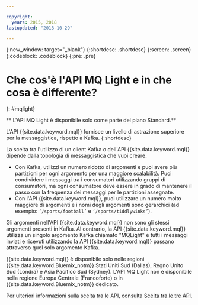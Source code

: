 ```yaml
---

copyright:
  years: 2015, 2018
lastupdated: "2018-10-29"

---
```


{:new_window: target="_blank"}
{:shortdesc: .shortdesc}
{:screen: .screen}
{:codeblock: .codeblock}
{:pre: .pre}

# Che cos'è l'API MQ Light e in che cosa è differente?
{: #mqlight}

<!-- 30/10/18: info moved to eventstreams075.md because of doc app changes -->
** L'API MQ Light è disponibile solo come parte del piano Standard.**
<br/>

L'API {{site.data.keyword.mql}} fornisce un livello di astrazione superiore per la messaggistica, rispetto a Kafka.
{:shortdesc}

La scelta tra l'utilizzo di un client Kafka o dell'API {{site.data.keyword.mql}} dipende dalla topologia di messaggistica che vuoi
creare:

* Con Kafka, utilizzi un numero ridotto di argomenti e puoi avere più partizioni per ogni argomento per una maggiore scalabilità. Puoi condividere i messaggi tra i consumatori utilizzando gruppi di consumatori, ma ogni consumatore deve essere in grado di mantenere il passo con la frequenza dei messaggi per le partizioni assegnate.
* Con l'API {{site.data.keyword.mql}}, puoi utilizzare un numero molto maggiore di argomenti e i nomi degli argomenti sono gerarchici (ad esempio: <code>‘/sports/football’</code> e <code>‘/sports/tiddlywinks’</code>). 

Gli argomenti nell'API {{site.data.keyword.mql}} non sono gli stessi
argomenti presenti in Kafka. Al contrario, la API {{site.data.keyword.mql}} utilizza
un singolo argomento Kafka chiamato "MQLight" e tutti i messaggi inviati e ricevuti utilizzando la API {{site.data.keyword.mql}} passano attraverso quel solo argomento Kafka.

{{site.data.keyword.mql}} è disponibile solo nelle regioni
{{site.data.keyword.Bluemix_notm}} Stati Uniti Sud (Dallas), Regno Unito Sud (Londra) e Asia Pacifico Sud (Sydney). L'API MQ Light non è disponibile nella regione Europa Centrale (Francoforte) o in
{{site.data.keyword.Bluemix_notm}} dedicato. 

<!-- begin STAGING ONLY -->
Per ulteriori informazioni sulla scelta tra le API, consulta [Scelta tra le tre API](/docs/services/EventStreams/eventstreams087.html).
<!-- end STAGING ONLY -->

